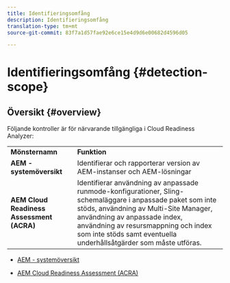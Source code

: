 ```yaml
---
title: Identifieringsomfång
description: Identifieringsomfång
translation-type: tm+mt
source-git-commit: 83f7a1d57fae92e6ce15e4d9d6e00682d4596d05

---
```



# Identifieringsomfång {#detection-scope}

## Översikt {#overview}

Följande kontroller är för närvarande tillgängliga i Cloud Readiness Analyzer:

<table>
 <tbody>
  <tr>
   <td><strong>Mönsternamn</strong></td>
   <td><strong>Funktion</strong></td>
  </tr>
  <tr>
   <td><strong>AEM - systemöversikt</strong></td>
   <td>Identifierar och rapporterar version av AEM-instanser och AEM-lösningar</td>
  </tr>
   <tr>
   <td><strong>AEM Cloud Readiness Assessment (ACRA)</strong></td>
   <td>Identifierar användning av anpassade runmode-konfigurationer, Sling-schemaläggare i anpassade paket som inte stöds, användning av Multi-Site Manager, användning av anpassade index, användning av resursmappning och index som inte stöds samt eventuella underhållsåtgärder som måste utföras.</td>
  </tr>
 </tbody>
</table>

* [AEM - systemöversikt](/help/move-to-cloud-service/cloud-readiness-analyzer/aso.md)

* [AEM Cloud Readiness Assessment (ACRA)](/help/move-to-cloud-service/cloud-readiness-analyzer/acra.md)

